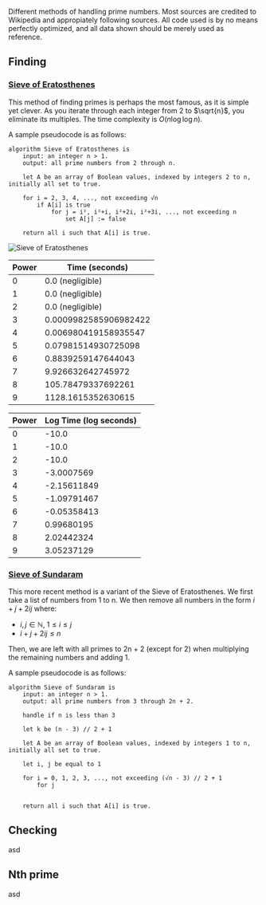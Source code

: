 Different methods of handling prime numbers. Most sources are credited to Wikipedia and appropiately following sources. All code used is by no means perfectly optimized, and all data shown should be merely used as reference.

## Finding

### [Sieve of Eratosthenes](https://en.wikipedia.org/wiki/Sieve_of_Eratosthenes)

This method of finding primes is perhaps the most famous, as it is simple yet clever. As you iterate through each integer from 2 to $\sqrt{n}$, you eliminate its multiples. The time complexity is $O(n \log{\log{n}})$.

A sample pseudocode is as follows:

```
algorithm Sieve of Eratosthenes is
    input: an integer n > 1.
    output: all prime numbers from 2 through n.

    let A be an array of Boolean values, indexed by integers 2 to n, initially all set to true.
    
    for i = 2, 3, 4, ..., not exceeding √n
        if A[i] is true
            for j = i², i²+i, i²+2i, i²+3i, ..., not exceeding n
                set A[j] := false

    return all i such that A[i] is true.
```

![Sieve of Eratosthenes](https://cdn.discordapp.com/attachments/905301278647783428/1087886676954722304/image.png)

| Power | Time (seconds)        |
| ----- | --------------------- |
| 0     | 0.0 (negligible)      |
| 1     | 0.0 (negligible)      |
| 2     | 0.0 (negligible)      |
| 3     | 0.0009982585906982422 |
| 4     | 0.006980419158935547  |
| 5     | 0.07981514930725098   |
| 6     | 0.8839259147644043    |
| 7     | 9.926632642745972     |
| 8     | 105.78479337692261    |
| 9     | 1128.1615352630615    |

| Power | Log Time (log seconds) |
| ----- | ---------------------- |
| 0     | -10.0                  |
| 1     | -10.0                  |
| 2     | -10.0                  |
| 3     | -3.0007569             |
| 4     | -2.15611849            |
| 5     | -1.09791467            |
| 6     | -0.05358413            |
| 7     | 0.99680195             |
| 8     | 2.02442324             |
| 9     | 3.05237129             |


### [Sieve of Sundaram](https://en.wikipedia.org/wiki/Sieve_of_Sundaram)

This more recent method is a variant of the Sieve of Eratosthenes. We first take a list of numbers from 1 to n. We then remove all numbers in the form $i + j + 2ij$ where:
* $i,j\in\mathbb{N},\ 1 \le i \le j$
* $i + j + 2ij \le n$

Then, we are left with all primes to 2n + 2 (except for 2) when multiplying the remaining numbers and adding 1.

A sample pseudocode is as follows:

```
algorithm Sieve of Sundaram is
    input: an integer n > 1.
    output: all prime numbers from 3 through 2n + 2.

    handle if n is less than 3

    let k be (n - 3) // 2 + 1

    let A be an array of Boolean values, indexed by integers 1 to n, initially all set to true.
    
    let i, j be equal to 1

    for i = 0, 1, 2, 3, ..., not exceeding (√n - 3) // 2 + 1
        for j 


    return all i such that A[i] is true.
```

## Checking

asd


## Nth prime

asd